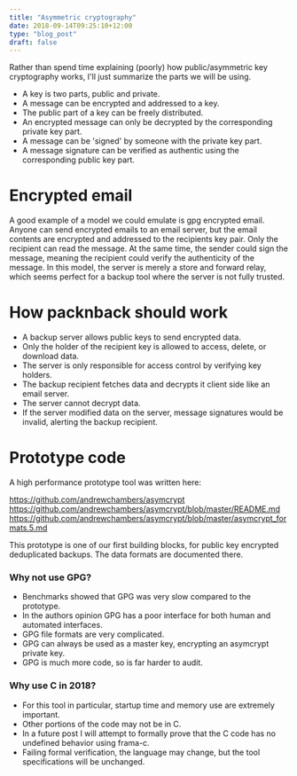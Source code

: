 ```yaml
---
title: "Asymmetric cryptography"
date: 2018-09-14T09:25:10+12:00
type: "blog_post"
draft: false
---
```



Rather than spend time explaining (poorly) how public/asymmetric key cryptography
works, I'll just summarize the parts we will be using.

- A key is two parts, public and private.
- A message can be encrypted and addressed to a key.
- The public part of a key can be freely distributed.
- An encrypted message can only be decrypted by the corresponding private key part.
- A message can be 'signed' by someone with the private key part.
- A message signature can be verified as authentic using the corresponding public key part.

# Encrypted email

A good example of a model we could emulate is gpg encrypted email. Anyone can send
encrypted emails to an email server, but the email contents are encrypted and addressed
to the recipients key pair. Only the recipient can read the message. At the same time,
the sender could sign the message, meaning the recipient could verify the authenticity
of the message. In this model, the server is merely a store and forward relay, which
seems perfect for a backup tool where the server is not fully trusted.

# How packnback should work

- A backup server allows public keys to send encrypted data.
- Only the holder of the recipient key is allowed to access, delete, or download data.
- The server is only responsible for access control by verifying key holders.
- The backup recipient fetches data and decrypts it client side like an email server.
- The server cannot decrypt data.
- If the server modified data on the server, message signatures would be invalid, alerting
  the backup recipient.

# Prototype code

A high performance prototype tool was written here:

https://github.com/andrewchambers/asymcrypt
https://github.com/andrewchambers/asymcrypt/blob/master/README.md
https://github.com/andrewchambers/asymcrypt/blob/master/asymcrypt_formats.5.md

This prototype is one of our first building blocks, for public key encrypted deduplicated
backups. The data formats are documented there.

### Why not use GPG?

- Benchmarks showed that GPG was very slow compared
  to the prototype.
- In the authors opinion GPG has a poor interface for both
  human and automated interfaces.
- GPG file formats are very complicated.
- GPG can always be used as a master key, encrypting
  an asymcrypt private key.
- GPG is much more code, so is far harder to audit.

### Why use C in 2018?

- For this tool in particular, startup time and memory use are extremely important.
- Other portions of the code may not be in C.
- In a future post I will attempt to formally prove that the C
  code has no undefined behavior using frama-c.
- Failing formal verification, the language may change, but the tool specifications will be unchanged.
